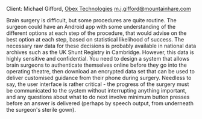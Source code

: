 Client: Michael Gifford, [Obex
Technologies](Obex_Technologies "wikilink")
<m.j.gifford@mountainhare.com>

Brain surgery is difficult, but some procedures are quite routine. The
surgeon could have an Android app with some understanding of the
different options at each step of the procedure, that would advise on
the best option at each step, based on statistical likelihood of
success. The necessary raw data for these decisions is probably
available in national data archives such as the UK Shunt Registry in
Cambridge. However, this data is highly sensitive and confidential. You
need to design a system that allows brain surgeons to authenticate
themselves online before they go into the operating theatre, then
download an encrypted data set that can be used to deliver customised
guidance from their phone during surgery. Needless to say, the user
interface is rather critical - the progress of the surgery must be
communicated to the system without interrupting anything important, and
any questions about what to do next involve minimum button presses
before an answer is delivered (perhaps by speech output, from underneath
the surgeon's sterile gown).